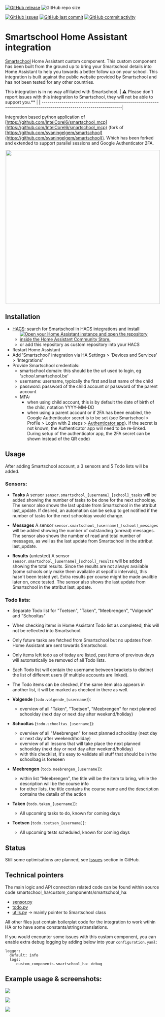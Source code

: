 
[![GitHub release](https://img.shields.io/github/release/myTselection/smartschool_ha.svg)](https://github.com/myTselection/smartschool_ha/releases)
![GitHub repo size](https://img.shields.io/github/repo-size/myTselection/smartschool_ha.svg)

[![GitHub issues](https://img.shields.io/github/issues/myTselection/smartschool_ha.svg)](https://github.com/myTselection/smartschool_ha/issues)
[![GitHub last commit](https://img.shields.io/github/last-commit/myTselection/smartschool_ha.svg)](https://github.com/myTselection/smartschool_ha/commits/main)
[![GitHub commit activity](https://img.shields.io/github/commit-activity/m/myTselection/smartschool_ha.svg)](https://github.com/myTselection/smartschool_ha/graphs/commit-activity)


# Smartschool Home Assistant integration
[Smartschool](https://www.smartschool.be/) Home Assistant custom component. This custom component has been built from the ground up to bring your Smartschool details into Home Assistant to help you towards a better follow up on your school. This integration is built against the public website provided by Smartschool and has not been tested for any other countries.

This integration is in no way affiliated with Smartschool. 
| :warning: Please don't report issues with this integration to Smartschool, they will not be able to support you.** |
| ----------------------------------------------------------------------------------------------------------------------|


Integration based python application of [https://github.com/IntelCoreI6/smartschool_mcp](https://github.com/IntelCoreI6/smartschool_mcp) (fork of [https://github.com/svaningelgem/smartschool](https://github.com/svaningelgem/smartschool)).
Which has been forked and extended to support parallel sessions and Google Authenticator 2FA.
<p align="center"><img src="https://github.com/myTselection/smartschool_ha/blob/main/logo.png?raw=true" width="500"/></p>

## Installation
- [HACS](https://hacs.xyz/): search for Smartschool in HACS integrations and install
  - [![Open your Home Assistant instance and open the repository inside the Home Assistant Community Store.](https://my.home-assistant.io/badges/hacs_repository.svg?style=flat-square)](https://my.home-assistant.io/redirect/hacs_repository/?owner=myTselection&repository=smartschool_ha&category=integration)
  - or add this repository as custom repository into your HACS
- Restart Home Assistant
- Add 'Smartschool' integration via HA Settings > 'Devices and Services' > 'Integrations'
- Provide Smartschool credentials:
  - smartschool domain: this should be the url used to login, eg '_school_.smartschool.be'
  - username: username, typically the first and last name of the child
  - password: password of the child account or password of the parent account
  - MFA: 
    - when using child account, this is by default the date of birth of the child, notation YYYY-MM-DD
    - when using a parent account or if 2FA has been enabled, the Google Authenticator secret is to be set (see Smartschool > Profile > Login with 2 steps > [Authenticator app](https://school.smartschool.be/profile/twofactor/googleAuthenticator)). If the secret is not known, the Authenticator app will need to be re-linked. During setup of the authenticator app, the 2FA secret can be shown instead of the QR code) 

## Usage

After adding Smartschool account, a 3 sensors and 5 Todo lists will be added.

### Sensors:

- **Tasks**
A sensor `sensor.smartschool_[username]_[school]_tasks` will be added showing the number of tasks to be done for the next schoolday.
The sensor also shows the last update from Smartschool in the attribut last_update.
If desired, an automation can be setup to get notified if the number of tasks for the next schoolday would change.

- **Messages**
A sensor `sensor.smartschool_[username]_[school]_messages` will be added showing the number of outstanding (unread) messages.
The sensor also shows the number of read and total number of messages, as well as the last update from Smartschool in the attribut last_update.

- **Results** (untested)
A sensor `sensor.smartschool_[username]_[school]_results` will be added showing the total results.
Since the results are not always available (some schools only make them available at sepcific intervals), this hasn't been tested yet. Extra results per course might be made availble later on, once tested.
The sensor also shows the last update from Smartschool in the attribut last_update.


### Todo lists:
  - Separate Todo list for "Toetsen", "Taken", "Meebrengen", "Volgende" and "Schooltas"
  - When checking items in Home Assistant Todo list as completed, this will not be reflected into Smartschool. 
  - Only future tasks are fetched from Smartschool but no updates from Home Assistant are sent towards Smartschool.
  - Only items left todo as of today are listed, past items of previous days will automatically be removed of all Todo lists.
  - Each Todo list will contain the username between brackets to distinct the list of different users (if multiple accounts are linked).
  - The Todo items can be checked, if the same item also appears in another list, it will be marked as checked in there as well.
  
  - **Volgende** (`todo.volgende_[username]`):
    - overview of all "Taken", "Toetsen", "Meebrengen" for next planned schoolday (next day or next day after weekend/holiday)
  - **Schooltas** (`todo.schooltas_[username]`):
    - overview of all "Meebrengen" for next planned schoolday (next day or next day after weekend/holiday)
    - overview of all lessons that will take place the next planned schoolday (next day or next day after weekend/holiday)
    - with this checklist, it's easy to validate all stuff that should be in the schoolbag is foreseen
  - **Meebrengen** (`todo.meebrengen_[username]`):
    - within list "Meebrengen", the title will be the item to bring, while the description will be the course info
    - for other lists, the title contains the course name and the description contains the details of the action
  - **Taken** (`todo.taken_[username]`):
    - All upcoming tasks to do, known for coming days
  - **Toetsen** (`todo.toetsen_[username]`):
    - All upcoming tests scheduled, known for coming days



## Status

Still some optimisations are planned, see [Issues](https://github.com/myTselection/smartschool_ha/issues) section in GitHub.

## Technical pointers
The main logic and API connection related code can be found within source code smartschool_ha/custom_components/smartschool_ha:
- [sensor.py](https://github.com/myTselection/smartschool_ha/blob/main/custom_components/smartschool_ha/sensor.py)
- [todo.py](https://github.com/myTselection/smartschool_ha/blob/main/custom_components/smartschool_ha/tddo.py)
- [utils.py](https://github.com/myTselection/smartschool_ha/blob/main/custom_components/smartschool_ha/utils.py) -> mainly pointer to Smartschool class

All other files just contain boilerplat code for the integration to work wtihin HA or to have some constants/strings/translations.

If you would encounter some issues with this custom component, you can enable extra debug logging by adding below into your `configuration.yaml`:
```
logger:
  default: info
  logs:
     custom_components.smartschool_ha: debug
```

## Example usage & screenshots:

<p align="left"><img src="https://github.com/myTselection/smartschool_ha/blob/main/Example1.png?raw=true"/></p>

<p align="left"><img src="https://github.com/myTselection/smartschool_ha/blob/main/Setup.png?raw=true"/></p>

<p align="left"><img src="https://github.com/myTselection/smartschool_ha/blob/main/Sensors.png?raw=true"/></p>
